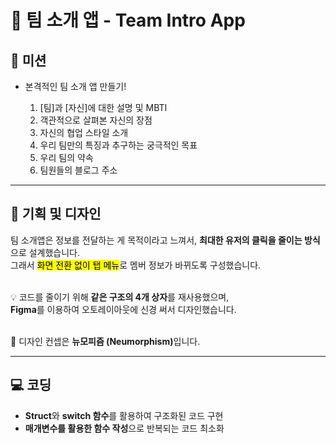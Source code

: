 <h1>🎯 팀 소개 앱 - Team Intro App</h1>

<h2>📌 미션</h2>
<ul>
  <li>본격적인 팀 소개 앱 만들기!</li>
  <ol>
    <li>[팀]과 [자신]에 대한 설명 및 MBTI</li>
    <li>객관적으로 살펴본 자신의 장점</li>
    <li>자신의 협업 스타일 소개</li>
    <li>우리 팀만의 특징과 추구하는 궁극적인 목표</li>
    <li>우리 팀의 약속</li>
    <li>팀원들의 블로그 주소</li>
  </ol>
</ul>

<hr>

<h2>🧠 기획 및 디자인</h2>
<p>
  팀 소개앱은 정보를 전달하는 게 목적이라고 느껴서, <strong>최대한 유저의 클릭을 줄이는 방식</strong>으로 설계했습니다.<br>
  그래서 <mark>화면 전환 없이 탭 메뉴</mark>로 멤버 정보가 바뀌도록 구성했습니다.<br><br>

  💡 코드를 줄이기 위해 <strong>같은 구조의 4개 상자</strong>를 재사용했으며,<br>
  <strong>Figma</strong>를 이용하여 오토레이아웃에 신경 써서 디자인했습니다.<br><br>

  🎨 디자인 컨셉은 <strong>뉴모피즘 (Neumorphism)</strong>입니다.
</p>

<hr>

<h2>💻 코딩</h2>
<ul>
  <li><strong>Struct</strong>와 <strong>switch 함수</strong>를 활용하여 구조화된 코드 구현</li>
  <li><strong>매개변수를 활용한 함수 작성</strong>으로 반복되는 코드 최소화</li>
</ul>
